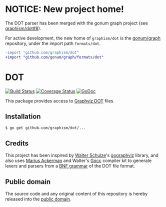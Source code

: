 # NOTICE: New project home!

The DOT parser has been merged with the gonum graph project (see [graphism/dot#8](https://github.com/graphism/dot/issues/8)).

For active development, the new home of `graphism/dot` is the [gonum/graph](https://github.com/gonum/graph) repository, under the import path `formats/dot`.

```diff
-import "github.com/graphism/dot"
+import "github.com/gonum/graph/formats/dot"
```

# DOT

[![Build Status](https://travis-ci.org/graphism/dot.svg?branch=master)](https://travis-ci.org/graphism/dot)
[![Coverage Status](https://coveralls.io/repos/github/graphism/dot/badge.svg?branch=master)](https://coveralls.io/github/graphism/dot?branch=master)
[![GoDoc](https://godoc.org/github.com/graphism/dot?status.svg)](https://godoc.org/github.com/graphism/dot)

This package provides access to [Graphviz DOT] files.

[Graphviz DOT]: http://www.graphviz.org/doc/info/lang.html

## Installation

```
$ go get github.com/graphism/dot/...
```

## Credits

This project has been inspired by [Walter Schulze](https://github.com/awalterschulze)'s [gographviz](https://github.com/awalterschulze/gographviz) library, and also uses [Marius Ackerman](https://github.com/goccmack) and Walter's [Gocc](https://github.com/goccmack/gocc) compiler kit to generate lexers and parsers from a [BNF grammar](https://github.com/graphism/dot/blob/master/internal/dot.bnf) of the DOT file format.

## Public domain

The source code and any original content of this repository is hereby released into the [public domain].

[public domain]: https://creativecommons.org/publicdomain/zero/1.0/

